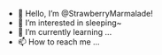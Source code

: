 - 👋 Hello, I’m @StrawberryMarmalade!
- 👀 I’m interested in sleeping~
- 🌱 I’m currently learning ...
- 📫 How to reach me ...

<!---
StrawberryMarmalade/StrawberryMarmalade is a ✨ special ✨ repository because its `README.md` (this file) appears on your GitHub profile.
You can click the Preview link to take a look at your changes.
--->
